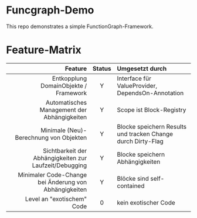 # Funcgraph-Demo
This repo demonstrates a simple FunctionGraph-Framework.

# Feature-Matrix

Feature                                                | Status | Umgesetzt durch
------------------------------------------------------:|:------:|:-------------------------------------------------------------------
Entkopplung DomainObjekte / Framework                  | Y      | Interface für ValueProvider, DependsOn-Annotation
Automatisches Management der Abhängigkeiten            | Y      | Scope ist Block-Registry
Minimale (Neu)-Berechnung von Objekten                 | Y      | Blocke speichern Results und tracken Change durch Dirty-Flag
Sichtbarkeit der Abhängigkeiten zur Laufzeit/Debugging | Y      | Blocke speichern Abhängigkeiten
Minimaler Code-Change bei Änderung von Abhängigkeiten  | Y      | Blöcke sind self-contained
Level an "exotischem" Code                             | 0      | kein exotischer Code